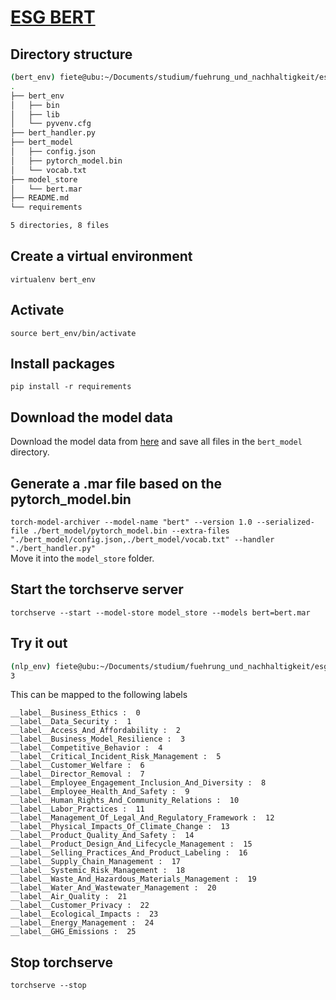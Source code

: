 # [ESG BERT](https://github.com/mukut03/ESG-BERT)

## Directory structure
``` bash
(bert_env) fiete@ubu:~/Documents/studium/fuehrung_und_nachhaltigkeit/esg_bert$ tree -L 2
.
├── bert_env
│   ├── bin
│   ├── lib
│   └── pyvenv.cfg
├── bert_handler.py
├── bert_model
│   ├── config.json
│   ├── pytorch_model.bin
│   └── vocab.txt
├── model_store
│   └── bert.mar
├── README.md
└── requirements

5 directories, 8 files
```

## Create a virtual environment
`virtualenv bert_env`

## Activate
`source bert_env/bin/activate`

## Install packages
`pip install -r requirements`

## Download the model data
Download the model data from [here](https://drive.google.com/drive/folders/1Qz4HP3xkjLfJ6DGCFNeJ7GmcPq65_HVe) and save all files in the `bert_model` directory.

## Generate a .mar file based on the pytorch_model.bin
`torch-model-archiver --model-name "bert" --version 1.0 --serialized-file ./bert_model/pytorch_model.bin --extra-files "./bert_model/config.json,./bert_model/vocab.txt" --handler "./bert_handler.py"`  
Move it into the `model_store` folder.

## Start the torchserve server
`torchserve --start --model-store model_store --models bert=bert.mar`

## Try it out
``` bash
(nlp_env) fiete@ubu:~/Documents/studium/fuehrung_und_nachhaltigkeit/esg_bert$ curl -X POST http://127.0.0.1:8080/predictions/bert -T input_files/deutsche-boerse.txt
3
```
This can be mapped to the following labels
```
__label__Business_Ethics :  0
__label__Data_Security :  1
__label__Access_And_Affordability :  2
__label__Business_Model_Resilience :  3
__label__Competitive_Behavior :  4
__label__Critical_Incident_Risk_Management :  5
__label__Customer_Welfare :  6
__label__Director_Removal :  7
__label__Employee_Engagement_Inclusion_And_Diversity :  8
__label__Employee_Health_And_Safety :  9
__label__Human_Rights_And_Community_Relations :  10
__label__Labor_Practices :  11
__label__Management_Of_Legal_And_Regulatory_Framework :  12
__label__Physical_Impacts_Of_Climate_Change :  13
__label__Product_Quality_And_Safety :  14
__label__Product_Design_And_Lifecycle_Management :  15
__label__Selling_Practices_And_Product_Labeling :  16
__label__Supply_Chain_Management :  17
__label__Systemic_Risk_Management :  18
__label__Waste_And_Hazardous_Materials_Management :  19
__label__Water_And_Wastewater_Management :  20
__label__Air_Quality :  21
__label__Customer_Privacy :  22
__label__Ecological_Impacts :  23
__label__Energy_Management :  24
__label__GHG_Emissions :  25
```

## Stop torchserve
`torchserve --stop`